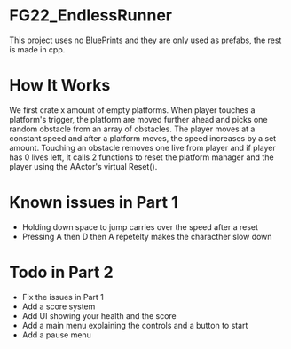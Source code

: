 # FG22_EndlessRunner
This project uses no BluePrints and they are only used as prefabs, the rest is made in cpp.

# How It Works
We first crate x amount of empty platforms. When player touches a platform's trigger, the platform are moved further ahead and picks one random obstacle from an array of obstacles. 
The player moves at a constant speed and after a platform moves, the speed increases by a set amount. Touching an obstacle removes one live from player and if player has 0 lives left, it calls 2 functions to reset the platform manager and the player using the AActor's virtual Reset().

# Known issues in Part 1
- Holding down space to jump carries over the speed after a reset
- Pressing A then D then A repetelty makes the characther slow down

# Todo in Part 2
- Fix the issues in Part 1
- Add a score system
- Add UI showing your health and the score
- Add a main menu explaining the controls and a button to start
- Add a pause menu
